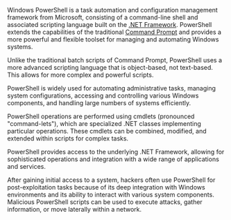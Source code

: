 Windows PowerShell is a task automation and configuration management framework from Microsoft, consisting of a command-line shell and associated scripting language built on the [.NET Framework](../frameworks/dotnetf.md). PowerShell extends the capabilities of the traditional [Command Prompt](../tools/cmd.md) and provides a more powerful and flexible toolset for managing and automating Windows systems.

Unlike the traditional batch scripts of Command Prompt, PowerShell uses a more advanced scripting language that is object-based, not text-based. This allows for more complex and powerful scripts.

PowerShell is widely used for automating administrative tasks, managing system configurations, accessing and controlling various Windows components, and handling large numbers of systems efficiently.

PowerShell operations are performed using cmdlets (pronounced "command-lets"), which are specialized .NET classes implementing particular operations. These cmdlets can be combined, modified, and extended within scripts for complex tasks.

PowerShell provides access to the underlying .NET Framework, allowing for sophisticated operations and integration with a wide range of applications and services.

After gaining initial access to a system, hackers often use PowerShell for post-exploitation tasks because of its deep integration with Windows environments and its ability to interact with various system components. Malicious PowerShell scripts can be used to execute attacks, gather information, or move laterally within a network.
